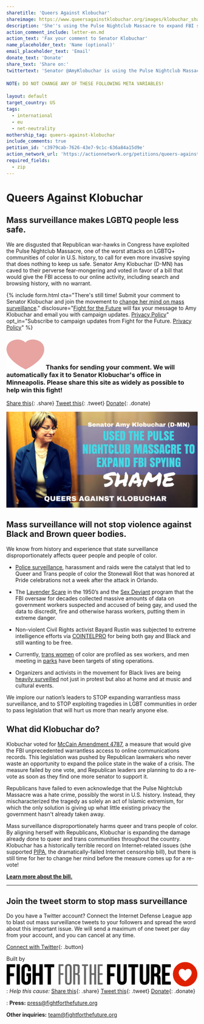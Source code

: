 ```yaml
---
sharetitle: 'Queers Against Klobuchar'
shareimage: https://www.queersagainstklobuchar.org/images/klobuchar_shame.png
description: 'She''s using the Pulse Nightclub Massacre to expand FBI spying.'
action_comment_include: letter-en.md
action_text: 'Fax your comment to Senator Klobuchar'
name_placeholder_text: 'Name (optional)'
email_placeholder_text: 'Email'
donate_text: 'Donate'
share_text: 'Share on:'
twittertext: 'Senator @AmyKlobuchar is using the Pulse Nightclub Massacre to dramatically expand FBI spying on queer and trans communities.'

NOTE: DO NOT CHANGE ANY OF THESE FOLLOWING META VARIABLES!

layout: default
target_country: US
tags:
  - international
  - eu
  - net-neutrality
mothership_tag: queers-against-klobuchar
include_comments: true
petition_id: 'c3979cab-7626-43e7-9c1c-636a84a15d9e'
action_network_url: 'https://actionnetwork.org/petitions/queers-against-klobuchar'
required_fields:
  - zip
---
```


# Queers Against Klobuchar

## Mass surveillance makes LGBTQ people less safe.

We are disgusted that Republican war-hawks in Congress have exploited the Pulse Nightclub Massacre, one of the worst attacks on LGBTQ+ communities of color in U.S. history, to call for even more invasive spying that does nothing to keep us safe. Senator Amy Klobuchar (D-MN) has caved to their perverse fear-mongering and voted in favor of a bill that would give the FBI access to our online activity, including search and browsing history, with no warrant.

{% include form.html
  cta="There's still time! Submit your comment to Senator Klobuchar and join the movement to <u>change her mind on mass surveillance</u>."
  disclosure="[Fight for the Future](https://www.fightforthefuture.org) will fax your message to Amy Klobuchar and email you with campaign updates. [Privacy Policy](https://www.fightforthefuture.org/privacy)"
  opt_in="Subscribe to campaign updates from Fight for the Future. [Privacy Policy](https://www.fightforthefuture.org/privacy)"
%}

### ![](/images/heart.png) Thanks for sending your comment. We will automatically fax it to Senator Klobuchar's office in Minneapolis. Please share this site as widely as possible to help win this fight!

[Share this](https://www.facebook.com/sharer/sharer.php?u=http://www.savenetneutrality.eu){: .share}
[Tweet this](https://twitter.com/intent/tweet?text=http%3A%2F%2Fwww.savenetneutrality.eu){: .tweet}
[Donate](https://donate.fightforthefuture.org/?tag=quak){: .donate}

![](/images/klobuchar_shame.png)

## Mass surveillance will not stop violence against Black and Brown queer bodies.

We know from history and experience that state surveillance disproportionately affects queer people and people of color.

* [Police surveillance](http://www.thestonewallinnnyc.com/StonewallInnNYC/HISTORY.html), harassment and raids were the catalyst that led to Queer and Trans people of color the Stonewall Riot that was honored at Pride celebrations not a week after the attack in Orlando.

* The [Lavender Scare](http://www.out.com/entertainment/popnography/2013/04/26/9-things-to%C2%A0know-about-lavender-scare) in the 1950’s and the [Sex Deviant](http://www.nytimes.com/2014/05/21/us/politics/uncovered-papers-show-past-government-efforts-to-drive-gays-from-jobs.html?_r=0) program that the FBI oversaw for decades collected massive amounts of data on government workers suspected and accused of being gay, and used the data to discredit, fire and otherwise harass workers, putting them in extreme danger.

* Non-violent Civil Rights activist Bayard Rustin was subjected to extreme intelligence efforts via [COINTELPRO](http://www.democracynow.org/2014/1/8/it_was_time_to_do_more) for being both gay and Black and still wanting to be free.

* Currently, [trans women](https://www.aclu.org/blog/arrested-walking-while-trans-interview-monica-jones?redirect=blog/lgbt-rights-criminal-law-reform-hiv-aids-reproductive-freedom-womens-rights/arrested-walking) of color are profiled as sex workers, and men meeting in [parks](http://www.latimes.com/local/lanow/la-me-gay-stings-police-20160527-snap-story.html) have been targets of sting operations.

* Organizers and activists in the movement for Black lives are being [heavily surveilled](http://www.motherjones.com/politics/2015/07/homeland-security-surveillance-black-lives-matter) not just in protest but also at home and at music and cultural events.

We implore our nation’s leaders to STOP expanding warrantless mass surveillance, and to STOP exploiting tragedies in LGBT communities in order to pass legislation that will hurt us more than nearly anyone else.

## What did Klobuchar do?

Klobuchar voted for [McCain Amendment 4787](https://www.fightforthefuture.org/news/2016-06-22-the-senate-is-one-vote-away-from-giving-the-fbi/), a measure that would give the FBI unprecedented warrantless access to online communications records. This legislation was pushed by Republican lawmakers who never waste an opportunity to expand the police state in the wake of a crisis. The measure failed by one vote, and Republican leaders are planning to do a re-vote as soon as they find one more senator to support it.

Republicans have failed to even acknowledge that the Pulse Nightclub Massacre was a hate crime, possibly the worst in U.S. history. Instead, they mischaracterized the tragedy as solely an act of Islamic extremism, for which the only solution is giving up what little existing privacy the government hasn't already taken away.

Mass surveillance disproportionately harms queer and trans people of color. By aligning herself with Republicans, Klobuchar is expanding the damage already done to queer and trans communities throughout the country. Klobuchar has a historically terrible record on Internet-related issues (she supported [PIPA](https://en.wikipedia.org/wiki/PROTECT_IP_Act), the dramatically-failed Internet censorship bill), but there is still time for her to change her mind before the measure comes up for a re-vote!

**[Learn more about the bill.](https://www.fightforthefuture.org/news/2016-06-22-the-senate-is-one-vote-away-from-giving-the-fbi/)**

----

## Join the tweet storm to stop mass surveillance

Do you have a Twitter account? Connect the Internet Defense League app to blast out mass surveillance tweets to your followers and spread the word about this important issue. We will send a maximum of one tweet per day from your account, and you can cancel at any time.

[Connect with Twitter](#twitter){: .button}




Built by ![](images/fftf-footer-logo.png)
: _Help this cause:_
  [Share this](https://www.facebook.com/sharer/sharer.php?u=http://www.savenetneutrality.eu){: .share}
  [Tweet this](https://twitter.com/intent/tweet?text=http%3A%2F%2Fwww.savenetneutrality.eu){: .tweet}
  [Donate](https://donate.fightforthefuture.org/?tag=quak){: .donate}

: **Press:** [press@fightforthefuture.org](mailto:press@fightforthefuture.org)

  **Other inquiries:** [team@fightforthefuture.org](mailto:team@fightforthefuture.org)
